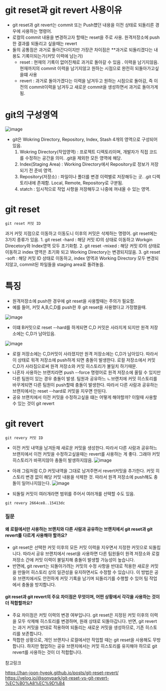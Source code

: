 
# git reset과 git revert 사용이유 
- git reset과 git revert는 commit 또는 Push헀던 내용을 이전 상태로 되돌리른 경우에 사용하는 명령어.
- 로컬의 commit 내용을 변경하고자 할때는 reset을 주로 사용. 원격저장소에 push한 결과를 되돌리고 싶을때는 revert
- 둘의 공통점은 과거로 돌아간다이지만 가장큰 차이점은 **과거로 되돌리겠다는 내용도 기록이되는가(커밋 이력에 남는가)
    - reset : 현재의 기록이 없어진채로 과거로 돌아갈 수 있음 . 이력을 남기지않음. 현재까지의 commit 이력을 남기지않고 원하는 시점으로 완전히 되돌아가고싶을떄 사용
    - revert : 과거로 돌아가겠다는 이력을 남겨두고 원하는 시점으로 돌아감, 즉 이전의 commit이력을 남겨두고 새로운 commit을 생성하면서 과거로 돌아가게 됨.

# git의 구성영역
![image](https://github.com/user-attachments/assets/a53f9d11-9837-46ee-b4a9-ffcde5ea06e9)
- git은 Wokring Directory, Repository, Index, Stash 4개의 영역으로 구성되어있음.
    1. Wokring Directory(작업영역) : 프로젝트 디렉토리이며, 개발자가 직접 코드를 수정하는 공간을 의미. .git을 제외한 모든 영역에 해당.
    2. Index(Staging Area) : Working Directory에서 Repository로 정보가 저장되기 전 준비 영역.
    3. Repository(저장소) : 파일이나 폴더를 변경 이력별로 저장해두는 곳. .git 디렉토리내에 존재함. Local, Remote, Repository로 구분됨.
    4. statch : 임시적으로 작업 사항을 저장해두고 나중에 꺼내올 수 있는 영역.


# git reset
```
git reset 커밋 ID
```
과거 커밋 지점으로 이동하고 이동도니 이후의 커밋은 삭제하는 명령어. git reset에는 3가지 종류가 있음.
    1. git reset -hard : 해당 커밋 ID의 상태로 이동하고 Workgin Direcetory와 Index영역 모두 초기화함.
    2. git reset -mixed : 해당 커밋 ID의 상태로 이동하고 index 영역은 초기화 되고 Working Directory는 변경되지않음.
    3. git reset -soft : 해당 커밋 ID 상태로 이동하고, index 영역과 Working Directory 모두 변경되지않고, commit된 파일들을 staging area로 돌려놓음.

# 특징
- 원격저장소에 push한 경우에 git reset을 사용할때는 주의가 필요함.
- 예를 들어, 커밋 A,B,C,D를 push한 후 git reset을 사용했다고 가정했을때. 

![image](https://github.com/user-attachments/assets/1f9fc65d-82cb-488d-8204-5a5ac99b45ec)

- 이떄 B커밋으로 reset --hard를 하게되면 C,D 커밋은 사라지게 되지만 원격 저장소에는 C,D가 남아있음. 

![image](https://github.com/user-attachments/assets/8267b7f2-0b24-4983-8f84-ea2ada650ce7)

- 로컬 저장소에는 C,D커밋이 사라졌지만 원격 저장소에는 C,D가 남아있다. 따라서 이 상태로 워격 저장소에 push하게 되면 충돌이 발생한다. 로컬 저장소에서 커밋 C,D가 사라짐으로써 원격 저장소와 커밋 히스토리가 불일치 하기때문.
- 나혼자 사용하는 브랜치라면 push --force 명령어로 원격 저장소에 올릴 수 있지만 다른 팀원이 있는 경우 충돌이 발생. 팀원과 공유하느 ㄴ브랜치에 커밋 히스토리를 바꾸게되면 다른 팀원이 push할때 충돌이 발생한다. 따라서 다른 사람과 공유하는 브랜치에서는 reset --hard로 커밋을 지우면 안된다. 
- 공유 브랜치에서 이전 커밋을 수정하고싶을 떄는 어떻게 해야할까? 이럴때 사용할 수 있는 것이 git revert

# git revert

```
git revery 커밋 ID
```
- 이전 커밋 내역을 남겨둔채 새로운 커밋을 생성한다. 따라서 다른 사람과 공유하느 브랜치에서 이전 커밋을 수정하고싶을때는 revert를 사용하는 게 좋다. 그래야 커밋 히스토리가 바뀌지않아 충돌이 발생하지않음. 
![image](https://github.com/user-attachments/assets/1f9fc65d-82cb-488d-8204-5a5ac99b45ec)

- 아래 그림처럼 C,D 커밋내역을 그대로 남겨주면서 revert커밋을 추가한다. 커밋 히스토리 변경 없이 해당 커밋 내용을 삭제한 것. 따라서 원격 저장소에 push해도 충돌이 일어나지않는다. 
![image](https://github.com/user-attachments/assets/10fcea7f-b876-4878-8f2a-5e7f5b46a9b6)
- 되돌릴 커밋이 여러개라면 범위를 주어서 여러개를 선택할 수도 있음.
```
git revery 2664ce8..15413dc
```


### 질문
#### 왜 로컬에서만 사용하는 브랜치와 다른 사람과 공유하는 브랜치에서 git reset과 git revert를 다르게 사용해야 할까요?
- git reset은 선택한 커밋 이후의 모든 커밋 이력을 지우면서 지정한 커밋으로 되돌립니다. 따라서 공유 브랜치에서 reset을 사용하면 다른 팀원들이 원격 저장소와 로컬 저장소 간에 커밋 이력이 불일치해 충돌이 발생할 가능성이 높습니다.
- 반면에, git revert는 되돌아가려는 커밋의 수정 사항을 반대로 적용한 새로운 커밋을 만들어 히스토리 상의 일관성을 유지하면서도 수정할 수 있습니다. 이 방법은 공유 브랜치에서도 안전하게 커밋 기록을 남기며 되돌리기를 수행할 수 있어 팀 작업에서 충돌을 방지합니다.

#### git reset과 git revert의 주요 차이점은 무엇이며, 어떤 상황에서 각각을 사용하는 것이 더 적합할까요?
- 주요 차이점은 커밋 이력의 변경 여부입니다. git reset은 지정된 커밋 이후의 이력을 모두 삭제해 히스토리를 변경하며, 원래 상태로 되돌아갑니다. 반면, git revert는 과거 커밋을 반대로 적용하여 되돌리는 새로운 커밋을 생성하므로, 기존 히스토리를 보존합니다.
- 적합한 상황으로, 개인 브랜치나 로컬에서만 작업할 때는 git reset을 사용해도 무방합니다. 하지만 협업하는 공유 브랜치에서는 커밋 히스토리를 유지해야 하므로 git revert를 사용하는 것이 더 적합합니다.

참고링크 

https://han-joon-hyeok.github.io/posts/git-reset-revert/
https://velog.io/@sonypark/git-reset-vs-git-revert-%EC%B0%A8%EC%9D%B4
